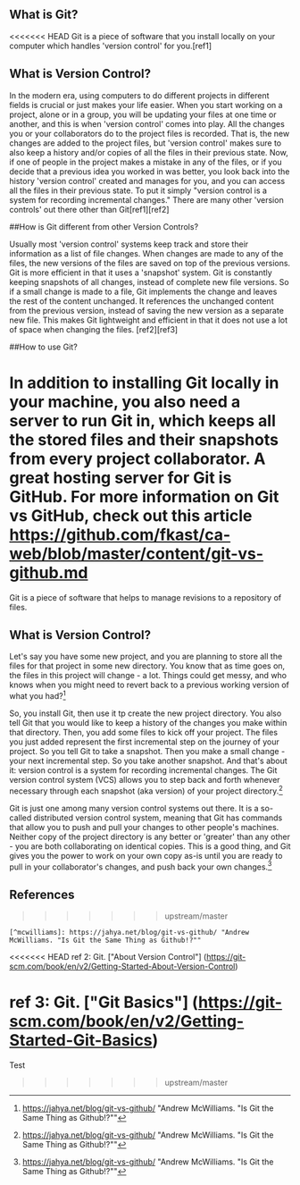 ## What is Git?

<<<<<<< HEAD
Git is a piece of software that you install locally on your computer which handles 'version control' for you.[ref1] 

## What is Version Control?

In the modern era, using computers to do different projects in different fields is crucial or just makes your life easier. When you start working on a project, alone or in a group, you will be updating your files at one time or another, and this is when 'version control' comes into play. All the changes you or your collaborators do to the project files is recorded. That is, the new changes are added to the project files, but 'version control' makes sure to also keep a history and/or copies of all the files in their previous state. Now, if one of people in the project makes a mistake in any of the files, or if you decide that a previous idea you worked in was better, you look back into the history 'version control' created and manages for you, and you can access all the files in their previous state. To put it simply "version control is a system for recording incremental changes." There are many other 'version controls' out there other than Git[ref1][ref2]

##How is Git different from other Version Controls?

Usually most 'version control' systems keep track and store their information as a list of file changes. When changes are made to any of the files, the new versions of the files are saved on top of the previous versions. Git is more efficient in that it uses a 'snapshot' system. Git is constantly keeping snapshots of all changes, instead of complete new file versions. So if a small change is made to a file, Git implements the change and leaves the rest of the content unchanged. It references the unchanged content from the previous version, instead of saving the new version as a separate new file. This makes Git lightweight and efficient in that it does not use a lot of space when changing the files. [ref2][ref3]

##How to use Git?

In addition to installing Git locally in your machine, you also need a server to run Git in, which keeps all the stored files and their snapshots from every project collaborator. A great hosting server for Git is GitHub. For more information on Git vs GitHub, check out this article https://github.com/fkast/ca-web/blob/master/content/git-vs-github.md
=======
Git is a piece of software that helps to manage revisions to a repository of files.

## What is Version Control?

Let's say you have some new project, and you are planning to store all the files for that project in some new directory. You know that as time goes on, the files in this project will change - a lot. Things could get messy, and who knows when you might need to revert back to a previous working version of what you had?[^mcwilliams]

So, you install Git, then use it tp create the new project directory. You also tell Git that you would like to keep a history of the changes you make within that directory. Then, you add some files to kick off your project. The files you just added represent the first incremental step on the journey of your project. So you tell Git to take a snapshot. Then you make a small change - your next incremental step. So you take another snapshot. And that's about it: version control is a system for recording incremental changes.  The Git version control system (VCS) allows you to  step back and forth whenever necessary through each snapshot (aka version) of your project directory.[^mcwilliams]

Git is just one among many version control systems out there.  It is a so-called distributed version control system, meaning that Git has commands that allow you to push and pull your changes to other people's machines. Neither copy of the project directory is any better or 'greater' than any other - you are both collaborating on identical copies. This is a good thing, and Git gives you the power to work on your own copy as-is until you are ready to pull in your collaborator's changes, and push back your own changes.[^mcwilliams]


## References
>>>>>>> upstream/master

```
[^mcwilliams]: https://jahya.net/blog/git-vs-github/ "Andrew McWilliams. "Is Git the Same Thing as Github!?""
```

<<<<<<< HEAD
ref 2: Git. ["About Version Control"] (https://git-scm.com/book/en/v2/Getting-Started-About-Version-Control)

ref 3: Git. ["Git Basics"] (https://git-scm.com/book/en/v2/Getting-Started-Git-Basics)
=======
[^mcwilliams]: https://jahya.net/blog/git-vs-github/ "Andrew McWilliams. "Is Git the Same Thing as Github!?""

Test
>>>>>>> upstream/master
